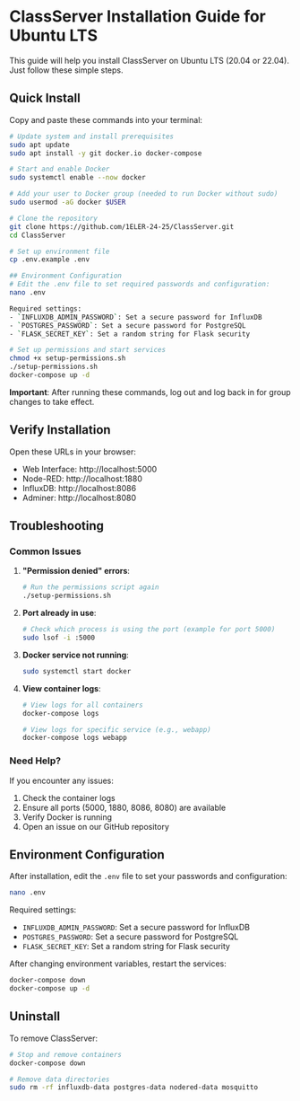 # ClassServer Installation Guide for Ubuntu LTS

This guide will help you install ClassServer on Ubuntu LTS (20.04 or 22.04). Just follow these simple steps.

## Quick Install

Copy and paste these commands into your terminal:

```bash
# Update system and install prerequisites
sudo apt update
sudo apt install -y git docker.io docker-compose

# Start and enable Docker
sudo systemctl enable --now docker

# Add your user to Docker group (needed to run Docker without sudo)
sudo usermod -aG docker $USER

# Clone the repository
git clone https://github.com/1ELER-24-25/ClassServer.git
cd ClassServer

# Set up environment file
cp .env.example .env

## Environment Configuration
# Edit the .env file to set required passwords and configuration:
nano .env

Required settings:
- `INFLUXDB_ADMIN_PASSWORD`: Set a secure password for InfluxDB
- `POSTGRES_PASSWORD`: Set a secure password for PostgreSQL
- `FLASK_SECRET_KEY`: Set a random string for Flask security

# Set up permissions and start services
chmod +x setup-permissions.sh
./setup-permissions.sh
docker-compose up -d
```

**Important**: After running these commands, log out and log back in for group changes to take effect.

## Verify Installation

Open these URLs in your browser:
- Web Interface: http://localhost:5000
- Node-RED: http://localhost:1880
- InfluxDB: http://localhost:8086
- Adminer: http://localhost:8080

## Troubleshooting

### Common Issues

1. **"Permission denied" errors**:
   ```bash
   # Run the permissions script again
   ./setup-permissions.sh
   ```

2. **Port already in use**:
   ```bash
   # Check which process is using the port (example for port 5000)
   sudo lsof -i :5000
   ```

3. **Docker service not running**:
   ```bash
   sudo systemctl start docker
   ```

4. **View container logs**:
   ```bash
   # View logs for all containers
   docker-compose logs

   # View logs for specific service (e.g., webapp)
   docker-compose logs webapp
   ```

### Need Help?

If you encounter any issues:
1. Check the container logs
2. Ensure all ports (5000, 1880, 8086, 8080) are available
3. Verify Docker is running
4. Open an issue on our GitHub repository

## Environment Configuration

After installation, edit the `.env` file to set your passwords and configuration:
```bash
nano .env
```

Required settings:
- `INFLUXDB_ADMIN_PASSWORD`: Set a secure password for InfluxDB
- `POSTGRES_PASSWORD`: Set a secure password for PostgreSQL
- `FLASK_SECRET_KEY`: Set a random string for Flask security

After changing environment variables, restart the services:
```bash
docker-compose down
docker-compose up -d
```

## Uninstall

To remove ClassServer:
```bash
# Stop and remove containers
docker-compose down

# Remove data directories
sudo rm -rf influxdb-data postgres-data nodered-data mosquitto
```


